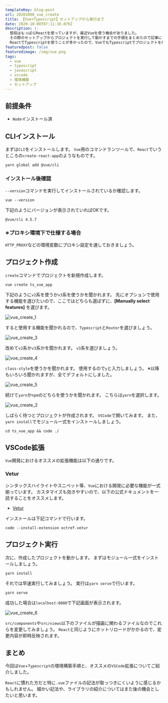 ```yaml
---
templateKey: blog-post
url: 20201008_vue_create
title: 【Vue+Typescript】セットアップから実行まで
date: 2020-10-08T07:11:10.076Z
description: |-
  普段はもっぱらReactを使っていますが、最近Vueを使う機会がありました。
  その際のセットアップからプロジェクトを実行して動かすまでの手順をまとめたので記事にしたいと思います。
  ReactでTypescriptを使うことが多かったので、VueでもTypescriptでプロジェクトを作成しました。
featuredpost: false
featuredimage: /img/vue.png
tags:
  - vue
  - typescript
  - javascript
  - vscode
  - 環境構築
  - セットアップ
---
```

## 前提条件

- `Node`インストール済

## CLIインストール

まずは`CLI`をインストールします。 
`Vue`用のコマンドランツールで、`React`でいうところの`create-react-app`のようなものです。

```shell
yarn global add @vue/cli
```

### インストール後確認

`--version`コマンドを実行してインストールされているか確認します。

```shell
vue --version
```

下記のようにバージョンが表示されていればOKです。

```shell
@vue/cli 4.5.7
```

### ※プロキシ環境下で仕様する場合

`HTTP_PROXY`などの環境変数にプロキシ設定を通しておきましょう。

## プロジェクト作成

`create`コマンドでプロジェクトを新規作成します。

```shell
vue create ts_vue_app
```

下記のように`v2`系を使うか`v3`系を使うかを聞かれます。
先にオプションで使用する機能を選びたいので、ここではどちらも選ばずに、**[Manually select features]**
を選びます。

![vue_create_1](/img/vue_create_1.png "vue_create_1")

すると使用する機能を聞かれるので、`Typescript`と`Router`を選びましょう。

![vue_create_3](/img/vue_create_3.png "vue_create_3")

改めて`v2`系か`v3`系かを聞かれます。
`v3`系を選びましょう。

![vue_create_4](/img/vue_create_4.png "vue_create_4")

`class-style`を使うかを聞かれます。
使用するので`y`と入力しましょう。
※以降もいろいろ聞かれますが、全てデフォルトにしました。

![vue_create_5](/img/vue_create_5.png "vue_create_5")

続けて`yarn`か`npm`のどちらを使うかを聞かれます。
こちらは`yarn`を選択します。

![vue_create_2](/img/vue_create_2.png "vue_create_2")

しばらく待つとプロジェクトが作成されます。
`VSCode`で開いてみます。
また、`yarn install`でモジュール一式をインストールしましょう。

```shell
cd ts_vue_app && code ./
```

## VSCode拡張
`Vue`開発におけるオススメの拡張機能は以下の通りです。

### Vetur
シンタックスハイライトやスニペット等、`Vue`における開発に必要な機能が一式揃っています。
カスタマイズも効きやすいので、以下の公式ドキュメントを一読することをオススメします。

- [Vetur](https://vuejs.github.io/vetur/snippet.html)

インストールは下記コマンドで行います。
```shell
code --install-extension octref.vetur
```

## プロジェクト実行
次に、作成したプロジェクトを動かします。
まずはモジュール一式をインストールしましょう。

```shell
yarn install
```

それでは早速実行してみましょう。
実行は`yarn serve`で行います。

```shell
yarn serve
```

成功した場合は`localhost:8080`で下記画面が表示されます。

![vue_create_6](/img/vue_create_6.png "vue_create_6")

`src/components`や`src/views`以下のファイルが描画に関わるファイルなのでこれらを変更してみましょう。
`React`と同じようにホットリロードがかかるので、変更内容が即時反映されます。

## まとめ
今回は`Vue`+`Typescript`の環境構築手順と、オススメの`VSCode`拡張についてご紹介しました。

`React`に慣れた方だと特に`.vue`ファイルの記法が取っつきにくいように感じるかもしれません。
細かい記法や、ライブラリの紹介についてはまた後の機会としたいと思います。